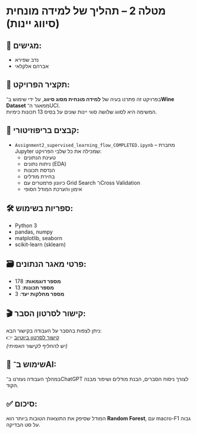 # מטלה 2 – תהליך של למידה מונחית (סיווג יינות)

## 👥 מגישים:
- נדב שפירא  
- אברהם אלקלאי  

## 🧠 תקציר הפרויקט:
בפרויקט זה פתרנו בעיה של **למידה מונחית מסוג סיווג**, על ידי שימוש ב־**Wine Dataset** ממאגר ה־UCI.  
המשימה היא לסווג שלושה סוגי יינות שונים על בסיס 13 תכונות כימיות.

## 📂 קבצים בריפוזיטורי:
- `Assignment2_supervised_learning_flow_COMPLETED.ipynb` – מחברת Jupyter שמכילה את כל שלבי הפרויקט:
  - טעינת הנתונים
  - ניתוח נתונים (EDA)
  - הנדסת תכונות
  - בחירת מודלים
  - כיוונון פרמטרים עם Grid Search ו־Cross Validation
  - אימון והערכת המודל הסופי

## 🛠 ספריות בשימוש:
- Python 3  
- pandas, numpy  
- matplotlib, seaborn  
- scikit-learn (sklearn)

## 🗃 פרטי מאגר הנתונים:
- **מספר דוגמאות**: 178  
- **מספר תכונות**: 13  
- **מספר מחלקות יעד**: 3

## 🎬 קישור לסרטון הסבר:
ניתן לצפות בהסבר על העבודה בקישור הבא:  
👉 [קישור לסרטון ביוטיוב](https://www.youtube.com/your-link-here)  
*(יש להחליף לקישור האמיתי)*

## 🤖 שימוש ב־AI:
במהלך העבודה נעזרנו ב־ChatGPT לצורך ניסוח הסברים, הבנת מודלים ושיפור מבנה הקוד.

## ✅ סיכום:
המודל שסיפק את התוצאות הטובות ביותר הוא **Random Forest**, עם macro-F1 גבוה על סט הבדיקה.
